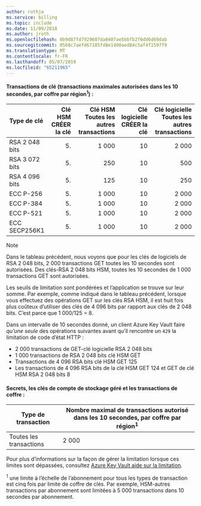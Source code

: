 ```yaml
---
author: rothja
ms.service: billing
ms.topic: include
ms.date: 11/09/2018
ms.author: jroth
ms.openlocfilehash: 0b9d87fd7929607da8407ae5bbfb2f6dd6d69dab
ms.sourcegitcommit: 0568c7aefd67185fd8e1400aed84c5af4f1597f9
ms.translationtype: MT
ms.contentlocale: fr-FR
ms.lasthandoff: 05/07/2019
ms.locfileid: "65211965"
---
```

#### <a name="key-transactions-maximum-transactions-allowed-in-10-seconds-per-vault-per-regionsup1sup"></a>Transactions de clé (transactions maximales autorisées dans les 10 secondes, par coffre par région<sup>1</sup>) :

|Type de clé|Clé HSM<br>CRÉER la clé|Clé HSM<br>Toutes les autres transactions|Clé logicielle<br>CRÉER la clé|Clé logicielle<br>Toutes les autres transactions|
|:---|---:|---:|---:|---:|
|RSA 2 048 bits|5.|1 000|10|2 000|
|RSA 3 072 bits|5.|250|10|500|
|RSA 4 096 bits|5.|125|10|250|
|ECC P-256|5.|1 000|10|2 000|
|ECC P-384|5.|1 000|10|2 000|
|ECC P-521|5.|1 000|10|2 000|
|ECC SECP256K1|5.|1 000|10|2 000|

> [!NOTE]
> Dans le tableau précédent, nous voyons que pour les clés de logiciels de RSA 2 048 bits, 2 000 transactions GET toutes les 10 secondes sont autorisées. Des clés-RSA 2 048 bits HSM, toutes les 10 secondes de 1 000 transactions GET sont autorisées.
>
> Les seuils de limitation sont pondérées et l’application se trouve sur leur somme. Par exemple, comme indiqué dans le tableau précédent, lorsque vous effectuez des opérations GET sur les clés RSA HSM, il est huit fois plus coûteux d’utiliser des clés de 4 096 bits par rapport aux clés de 2 048 bits. C’est parce que 1 000/125 = 8.
>
> Dans un intervalle de 10 secondes donné, un client Azure Key Vault faire *qu’une seule* des opérations suivantes avant qu’il rencontre un `429` la limitation de code d’état HTTP :
> - 2 000 transactions de GET-clé logicielle RSA 2 048 bits
> - 1 000 transactions de RSA 2 048 bits clé HSM GET
> - Transactions de 4 096 RSA bits clé HSM GET 125
> - Les transactions de 4 096 RSA bits de la clé HSM GET 124 et GET de clé HSM RSA 2 048 bits 8

#### <a name="secrets-managed-storage-account-keys-and-vault-transactions"></a>Secrets, les clés de compte de stockage géré et les transactions de coffre :
| Type de transaction | Nombre maximal de transactions autorisé dans les 10 secondes, par coffre par région<sup>1</sup> |
| --- | --- |
| Toutes les transactions |2 000 |

Pour plus d’informations sur la façon de gérer la limitation lorsque ces limites sont dépassées, consultez [Azure Key Vault aide sur la limitation](../articles/key-vault/key-vault-ovw-throttling.md).

<sup>1</sup> une limite à l’échelle de l’abonnement pour tous les types de transaction est cinq fois par limite de coffre de clés. Par exemple, HSM-autres transactions par abonnement sont limitées à 5 000 transactions dans 10 secondes par abonnement.
